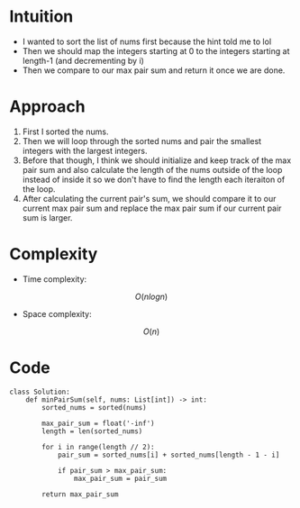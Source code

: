 # Intuition
<!-- Describe your first thoughts on how to solve this problem. -->
- I wanted to sort the list of nums first because the hint told me to lol
- Then we should map the integers starting at 0 to the integers starting at length-1 (and decrementing by i)
- Then we compare to our max pair sum and return it once we are done.


# Approach
1. First I sorted the nums.
2. Then we will loop through the sorted nums and pair the smallest integers with the largest integers.
3. Before that though, I think we should initialize and keep track of the max pair sum and also calculate the length of the nums outside of the loop instead of inside it so we don't have to find the length each iteraiton of the loop.
4. After calculating the current pair's sum, we should compare it to our current max pair sum and replace the max pair sum if our current pair sum is larger.

# Complexity
- Time complexity:
<!-- Add your time complexity here, e.g. $$O(n)$$ -->
$$O(n log n)$$

- Space complexity:
<!-- Add your space complexity here, e.g. $$O(n)$$ -->
$$O(n)$$
# Code
```
class Solution:
    def minPairSum(self, nums: List[int]) -> int:
        sorted_nums = sorted(nums)

        max_pair_sum = float('-inf')
        length = len(sorted_nums)

        for i in range(length // 2):
            pair_sum = sorted_nums[i] + sorted_nums[length - 1 - i]

            if pair_sum > max_pair_sum:
                max_pair_sum = pair_sum

        return max_pair_sum
```
